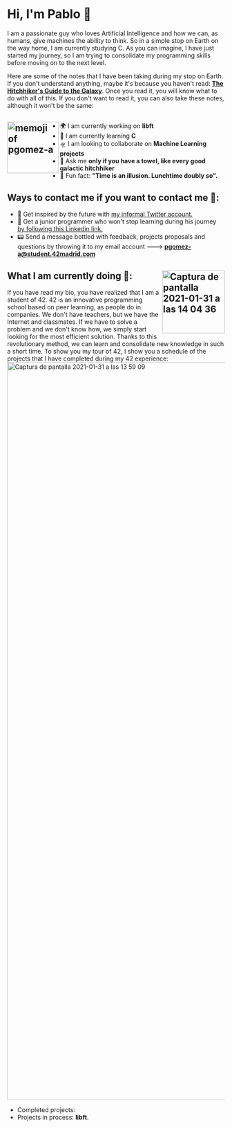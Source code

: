 # Hi, I'm Pablo 👋

<!--
**pgomez-a/pgomez-a** is a ✨ _special_ ✨ repository because its `README.md` (this file) appears on your GitHub profile. -->
I am a passionate guy who loves Artificial Intelligence and how we can, as humans, give machines the ability to think. So in a simple stop on Earth on the way home, I am currently studying C. As you can imagine, I have just started my journey, so I am trying to consolidate my programming skills before moving on to the next level.

Here are some of the notes that I have been taking during my stop on Earth. If you don't understand anything, maybe it's because you haven't read: <a href="https://www.casadellibro.com/libro-the-hitchhiker-s-guide-to-the-galaxy/9780345391803/1009645">**The Hitchhiker's Guide to the Galaxy**</a>. Once you read it, you will know what to do with all of this. If you don't want to read it, you can also take these notes, although it won't be the same: 

<a><img width="119" alt="memoji of pgomez-a" align= "left" src="https://user-images.githubusercontent.com/74931024/106330802-2b80d280-6284-11eb-8dec-9ea8a85c6b19.png"></a>
-
- 🌍 I am currently working on **libft**</a>
- 🔭 I am currently learning **C**</a>
- 🛸 I am looking to collaborate on **Machine Learning projects**</a>
- 🧬 Ask me **only if you have a towel, like every good galactic hitchhiker**</a>
- 🚀 Fun fact: **"Time is an illusion. Lunchtime doubly so".**</a>

## Ways to contact me if you want to contact me 🤯:
- 👾 Get inspired by the future with <a href="https://twitter.com/future_musk"> my informal Twitter account.</a>
- 🧠 Get a junior programmer who won't stop learning during his journey <a href="https://www.linkedin.com/in/pgomez-a/"> by following this Linkedin link.</a>
- 📟 Send a message bottled with feedback, projects proposals and questions by throwing it to my email account ---> **pgomez-a@student.42madrid.com**

## What I am currently doing 🥸: <img width="145" alt="Captura de pantalla 2021-01-31 a las 14 04 36" align = "right" src="https://user-images.githubusercontent.com/74931024/106384840-50cd2800-63cd-11eb-80bc-10e44a07e992.png">
If you have read my bio, you have realized that I am a student of 42. 42 is an innovative programming school based on peer learning, as people do in companies. We don't have teachers, but we have the Internet and classmates. If we have to solve a problem and we don't know how, we simply start looking for the most efficient solution. Thanks to this revolutionary method, we can learn and consolidate new knowledge in such a short time. To show you my tour of 42, I show you a schedule of the projects that I have completed during my 42 experience:
<img width="1706" alt="Captura de pantalla 2021-01-31 a las 13 59 09" src="https://user-images.githubusercontent.com/74931024/106384719-963d2580-63cc-11eb-99e3-638b1c86cad7.png">
- Completed projects: 
- Projects in process: **libft**.
